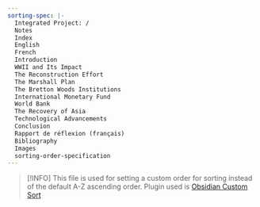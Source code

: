 ```yaml
---
sorting-spec: |-
  Integrated Project: /
  Notes
  Index
  English
  French
  Introduction
  WWII and Its Impact
  The Reconstruction Effort
  The Marshall Plan
  The Bretton Woods Institutions
  International Monetary Fund
  World Bank
  The Recovery of Asia
  Technological Advancements
  Conclusion
  Rapport de réflexion (français)
  Bibliography
  Images
  sorting-order-specification
---
```


> [!INFO] This file is used for setting a custom order for sorting instead of the default A-Z ascending order. Plugin used is [Obsidian Custom Sort](https://github.com/SebastianMC/obsidian-custom-sort)